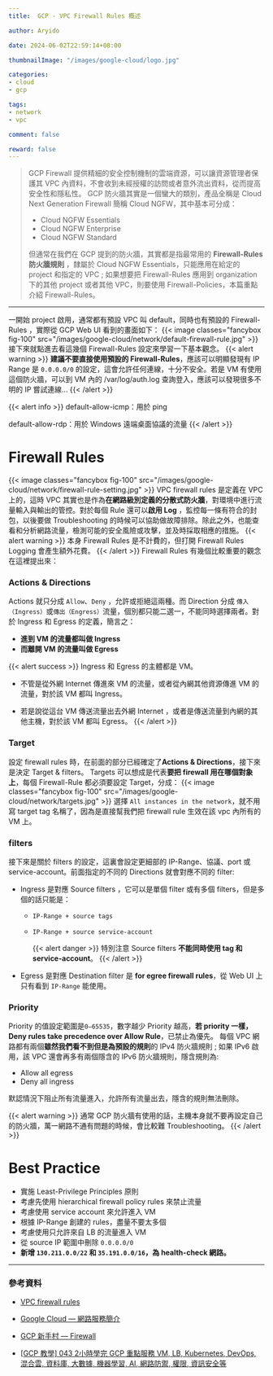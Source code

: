 ```yaml
---
title:  GCP - VPC Firewall Rules 概述

author: Aryido

date: 2024-06-02T22:59:14+08:00

thumbnailImage: "/images/google-cloud/logo.jpg"

categories:
- cloud
- gcp

tags:
- network
- vpc

comment: false

reward: false
---
```

<!--BODY-->
> GCP Firewall 提供精細的安全控制機制的雲端資源，可以讓資源管理者保護其 VPC 內資料，不會收到未經授權的訪問或者意外流出資料，從而提高安全性和隱私性。 GCP 防火牆其實是一個蠻大的類別，產品全稱是 Cloud Next Generation Firewall 簡稱 Cloud NGFW，其中基本可分成：
> - Cloud NGFW Essentials
> - Cloud NGFW Enterprise
> - Cloud NGFW Standard
>
> 但通常在我們在 GCP 提到的防火牆，其實都是指最常用的 **Firewall-Rules 防火牆規則** ，隸屬於 Cloud NGFW Essentials，只能應用在給定的 project 和指定的 VPC ; 如果想要把 Firewall-Rules 應用到 organization 下的其他 project 或者其他 VPC，則要使用 Firewall-Policies，本篇重點介紹 Firewall-Rules。
<!--more-->

---

一開始 project 啟用，通常都有預設 VPC 叫 default，同時也有預設的 Firewall-Rules ，實際從 GCP Web UI 看到的畫面如下：
{{< image classes="fancybox fig-100" src="/images/google-cloud/network/default-firewall-rule.jpg" >}}
接下來就點進去看這幾個 Firewall-Rules 設定來學習一下基本觀念。
{{< alert warning >}}
**建議不要直接使用預設的 Firewall-Rules**，應該可以明顯發現有 IP Range 是 `0.0.0.0/0` 的設定，這會允許任何連線，十分不安全。若是 VM 有使用這個防火牆，可以到 VM 內的 /var/log/auth.log 查詢登入，應該可以發現很多不明的 IP 嘗試連線...
{{< /alert >}}

{{< alert info >}}
default-allow-icmp：用於 ping

default-allow-rdp：用於 Windows 遠端桌面協議的流量
{{< /alert >}}

# Firewall Rules
{{< image classes="fancybox fig-100" src="/images/google-cloud/network/firewall-rule-setting.jpg" >}}
VPC firewall rules 是定義在 VPC 上的，這時 VPC 其實也是作為**在網路級別定義的分散式防火牆**，對環境中進行流量輸入與輸出的管控。對於每個 Rule 還可以**啟用 Log** ，監控每一條有符合的封包，以後要做 Troubleshooting 的時候可以協助做故障排除。除此之外，也能查看和分析網路流量，檢測可能的安全風險或攻擊，並及時採取相應的措施。
{{< alert warning >}}
本身 Firewall Rules 是不計費的，但打開 Firewall Rules Logging 會產生額外花費。
{{< /alert >}}
Firewall Rules 有幾個比較重要的觀念在這裡提出來：

### Actions & Directions 
Actions 就只分成 `Allow`、`Deny` ，允許或拒絕這兩種。而 Direction 分成 `傳入（Ingress）`或`傳出（Engress）`流量，個別都只能二選一，不能同時選擇兩者。對於 Ingress 和 Egress 的定義，簡言之：
- **進到 VM 的流量都叫做 Ingress**
- **而離開 VM 的流量叫做 Egress** 

{{< alert success >}}
Ingress 和 Egress 的主體都是 VM。

- 不管是從外網 Internet 傳進來 VM 的流量，或者從內網其他資源傳進 VM 的流量，對於該 VM 都叫 Ingress。

- 若是說從這台 VM 傳送流量出去外網 Internet ，或者是傳送流量到內網的其他主機，對於該 VM 都叫 Egress。
{{< /alert >}}


### Target
設定  firewall rules 時，在前面的部分已經確定了**Actions & Directions**，接下來是決定  Target & filters。 Targets 可以想成是代表**要把 firewall 用在哪個對象上**，每個 Firewall-Rule 都必須要設定 Target，分成： 
{{< image classes="fancybox fig-100" src="/images/google-cloud/network/targets.jpg" >}}
選擇 `All instances in the network`，就不用寫 target tag 名稱了，因為是直接幫我們把 firewall rule 生效在該 vpc 內所有的 VM 上。 

### filters
接下來是關於 filters 的設定，這裏會設定更細部的 IP-Range、協議、port 或 service-account。前面指定的不同的 Directions 就會對應不同的 filter:

- Ingress 是對應 Source filters ，它可以是單個 filter 或有多個 filters，但是多個的話只能是：
    -  `IP-Range + source tags`
    -  `IP-Range + source service-account`

        {{< alert danger >}}
特別注意 Source filters **不能同時使用 tag 和 service-account**。 
{{< /alert >}}


- Egress 是對應 Destination filter 是 **for egree firewall rules**，從 Web UI 上只有看到 `IP-Range` 能使用。

### Priority
Priority 的值設定範圍是`0–65535`，數字越少 Priority 越高，**若 priority 一樣， Deny rules take precedence over Allow Rule**，已禁止為優先。 每個 VPC 網路都有兩個**雖然我們看不到但是為預設的規則**的 IPv4 防火牆規則 ; 如果 IPv6 啟用，該 VPC 還會再多有兩個隱含的 IPv6 防火牆規則，隱含規則為:
- Allow all egress
- Deny all ingress

默認情況下阻止所有流量進入，允許所有流量出去，隱含的規則無法刪除。

{{< alert warning >}}
通常 GCP 防火牆有使用的話，主機本身就不要再設定自己的防火牆，萬一網路不通有問題的時候，會比較難 Troubleshooting。
{{< /alert >}}

# Best Practice
- 實施 Least-Privilege Principles 原則
- 考慮先使用  hierarchical firewall policy rules 來禁止流量
- 考慮使用 service account 來允許進入 VM 
- 根據 IP-Range 創建的 rules，盡量不要太多個
- 考慮使用只允許來自 LB 的流量進入 VM
- 從 source IP 範圍中刪除 `0.0.0.0/0`
- **新增 `130.211.0.0/22` 和 `35.191.0.0/16`，為 health-check 網路。**

---

### 參考資料

- [VPC firewall rules](https://cloud.google.com/firewall/docs/firewalls)

- [Google Cloud — 網路服務簡介](https://jason-kao-blog.medium.com/google-cloud-%E7%B6%B2%E8%B7%AF%E6%9C%8D%E5%8B%99%E7%B0%A1%E4%BB%8B-d6b74c178714)

- [GCP 新手村 — Firewall](https://medium.com/@kellenjohn175/explanation-gcp-%E6%96%B0%E6%89%8B%E6%9D%91-firewall-39cd71353b1)


- [[GCP 教學] 043 2小時學完 GCP 重點服務 VM, LB, Kubernetes, DevOps, 混合雲, 資料庫, 大數據, 機器學習, AI, 網路防禦, 權限, 資訊安全等](https://www.youtube.com/watch?v=hQE14DX4LHQ&t=134s)
